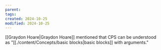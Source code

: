 ```yaml
---
parent: 
tags: 
created: 2024-10-25
modified: 2024-10-25
---
```

[[Graydon Hoare|Graydon Hoare]] mentioned that CPS can be understood as "[[./content/Concepts/basic blocks|basic blocks]] with arguments."